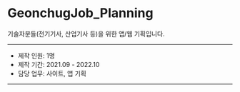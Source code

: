 # GeonchugJob_Planning
기술자분들(전기기사, 산업기사 등)을 위한 앱/웹 기획입니다.

----------
- 제작 인원: 1명
- 제작 기간: 2021.09 - 2022.10
- 담당 업무: 사이트, 앱 기획
----------
